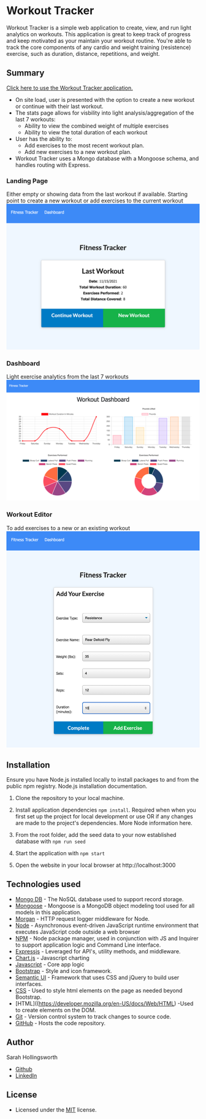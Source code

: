 # Workout Tracker
Workout Tracker is a simple web application to create, view, and run light analytics on workouts. This application is great to keep track of progress and keep motivated as your maintain your workout routine. You're able to track the core components of any cardio and weight training (resistence) exercise, such as duration, distance, repetitions, and weight.

## Summary
[Click here to use the Workout Tracker application.](https://workout-tracker-211115.herokuapp.com/)

* On site load, user is presented with the option to create a new workout or continue with their last workout.
* The stats page allows for visbility into light analysis/aggregation of the last 7 workouts:
  * Ability to view the combined weight of multiple exercises 
  * Ability to view the total duration of each workout
* User has the ability to:
  * Add exercises to the most recent workout plan.
  * Add new exercises to a new workout plan.
* Workout Tracker uses a Mongo database with a Mongoose schema, and handles routing with Express.

### Landing Page
Either empty or showing data from the last workout if available. Starting point to create a new workout or add exercises to the current workout
![Image of the landing page of the application](./assets/images/landingpage_screenshot.png "Image of the landing page of the application showing 1 workout with workout analytics for recent workouts")

### Dashboard 
Light exercise analytics from the last 7 workouts
![Image of Dashboard](./assets/images/dashboard_screenshot.png "screenshot of Dashboard with workout analytics for recent workouts")

### Workout Editor 
To add exercises to a new or an existing workout
![Image of Workout editor](./assets/images/workouteditor_screenshot.png "screenshot of form to input workout, including name, weight, sets, reps, and duration")

## Installation
Ensure you have Node.js installed locally to install packages to and from the public npm registry. Node.js installation documentation.

1. Clone the repository to your local machine.

2. Install application dependencies `npm install`.
Required when when you first set up the project for local development or use OR if any changes are made to the project's dependencies. More Node information here.

3. From the root folder, add the seed data to your now established database with `npm run seed`

4. Start the application with `npm start` 

5. Open the website in your local browser at http://localhost:3000

## Technologies used
* [Mongo DB](https://www.mongodb.com/) - The NoSQL database used to support record storage.
* [Mongoose](https://www.npmjs.com/package/mongoose) - Mongoose is a MongoDB object modeling tool used for all models in this application.
* [Morgan](https://www.npmjs.com/package/morgan) - HTTP request logger middleware for Node.
* [Node](https://nodejs.org/en/) - Asynchronous event-driven JavaScript runtime environment that executes JavaScript code outside a web browser
* [NPM](https://www.npmjs.com/) - Node package manager, used in conjunction with JS and Inquirer to support application logic and Command Line interface.
* [Expressjs](https://expressjs.com/) - Leveraged for API's, utility methods, and middleware.
* [Chart.js](https://www.chartjs.org/) - Javascript charting
* [Javascript](https://developer.mozilla.org/en-US/docs/Web/javascript) - Core app logic
* [Bootstrap](https://getbootstrap.com/docs/5.0/getting-started/introduction/) - Style and icon framework.
* [Semantic UI](https://semantic-ui.com/) - Framework that uses CSS and jQuery to build user interfaces.
* [CSS](https://devdocs.io/css/) - Used to style html elements on the page as needed beyond Bootstrap.
* [HTML]((https://developer.mozilla.org/en-US/docs/Web/HTML) -Used to create elements on the DOM.
* [Git](https://git-scm.com/doc) - Version control system to track changes to source code.
* [GitHub](https://docs.github.com/en) - Hosts the code repository.

## Author
Sarah Hollingsworth
* [Github](https://github.com/sahhollingsworth)
* [LinkedIn](https://www.linkedin.com/in/sarahhollingsworth/)

## License
* Licensed under the [MIT](https://opensource.org/licenses/MIT) license.